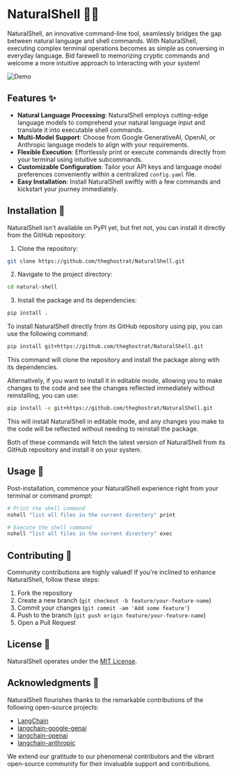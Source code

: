 # NaturalShell 🐚✨

NaturalShell, an innovative command-line tool, seamlessly bridges the gap between natural language and shell commands. With NaturalShell, executing complex terminal operations becomes as simple as conversing in everyday language. Bid farewell to memorizing cryptic commands and welcome a more intuitive approach to interacting with your system!

![Demo](https://user-images.githubusercontent.com/your_username/natural-shell/assets/demo.gif)

## Features ✨

- **Natural Language Processing**: NaturalShell employs cutting-edge language models to comprehend your natural language input and translate it into executable shell commands.
- **Multi-Model Support**: Choose from Google GenerativeAI, OpenAI, or Anthropic language models to align with your requirements.
- **Flexible Execution**: Effortlessly print or execute commands directly from your terminal using intuitive subcommands.
- **Customizable Configuration**: Tailor your API keys and language model preferences conveniently within a centralized `config.yaml` file.
- **Easy Installation**: Install NaturalShell swiftly with a few commands and kickstart your journey immediately.

## Installation 🚀

NaturalShell isn't available on PyPI yet, but fret not, you can install it directly from the GitHub repository:

1. Clone the repository:

```bash
git clone https://github.com/theghostrat/NaturalShell.git
```

2. Navigate to the project directory:

```bash
cd natural-shell
```

3. Install the package and its dependencies:

```bash
pip install .
```
To install NaturalShell directly from its GitHub repository using pip, you can use the following command:

```bash
pip install git+https://github.com/theghostrat/NaturalShell.git
```

This command will clone the repository and install the package along with its dependencies.

Alternatively, if you want to install it in editable mode, allowing you to make changes to the code and see the changes reflected immediately without reinstalling, you can use:

```bash
pip install -e git+https://github.com/theghostrat/NaturalShell.git
```

This will install NaturalShell in editable mode, and any changes you make to the code will be reflected without needing to reinstall the package.

Both of these commands will fetch the latest version of NaturalShell from its GitHub repository and install it on your system.

## Usage 🤖

Post-installation, commence your NaturalShell experience right from your terminal or command prompt:

```bash
# Print the shell command
nshell "list all files in the current directory" print

# Execute the shell command
nshell "list all files in the current directory" exec
```


## Contributing 🤝

Community contributions are highly valued! If you're inclined to enhance NaturalShell, follow these steps:

1. Fork the repository
2. Create a new branch (`git checkout -b feature/your-feature-name`)
3. Commit your changes (`git commit -am 'Add some feature'`)
4. Push to the branch (`git push origin feature/your-feature-name`)
5. Open a Pull Request


## License 📄

NaturalShell operates under the [MIT License](https://opensource.org/licenses/MIT).

## Acknowledgments 🙏

NaturalShell flourishes thanks to the remarkable contributions of the following open-source projects:

- [LangChain](https://github.com/hwchase17/langchain)
- [langchain-google-genai](https://github.com/hwchase17/langchain/tree/main/langchain/chains/llm)
- [langchain-openai](https://github.com/hwchase17/langchain/tree/main/langchain/llms/openai)
- [langchain-anthropic](https://github.com/hwchase17/langchain/tree/main/langchain/llms/anthropic)

We extend our gratitude to our phenomenal contributors and the vibrant open-source community for their invaluable support and contributions.
